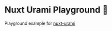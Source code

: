 # Nuxt Urami Playground 🛝

Playground example for [nuxt-urami](https://github.com/runyasak/nuxt-urami)
